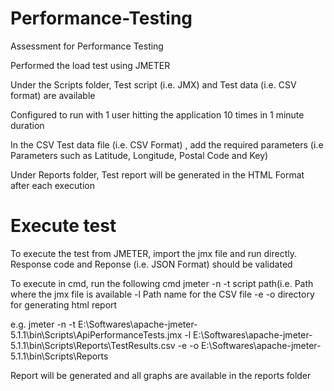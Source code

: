 # Performance-Testing
Assessment for Performance Testing

Performed the load test using JMETER

Under the Scripts folder, Test script (i.e. JMX) and Test data (i.e. CSV format) are available

Configured to run with 1 user hitting the application 10 times in 1 minute duration 

In the CSV Test data file (i.e. CSV Format) , add the required parameters (i.e Parameters such as Latitude, Longitude, Postal Code and Key)

Under Reports folder, Test report will be generated in the HTML Format after each execution

# Execute test

To execute the test from JMETER, import the jmx file and run directly. Response code and Reponse (i.e. JSON Format) should be validated

To execute in cmd, run the following cmd 
jmeter -n -t script path(i.e. Path where the jmx file is available -l Path name for the  CSV file -e -o directory for generating html report

e.g. jmeter -n -t E:\Softwares\apache-jmeter-5.1.1\bin\Scripts\ApiPerformanceTests.jmx -l E:\Softwares\apache-jmeter-5.1.1\bin\Scripts\Reports\TestResults.csv -e -o E:\Softwares\apache-jmeter-5.1.1\bin\Scripts\Reports

Report will be generated and all graphs are available in the reports folder
